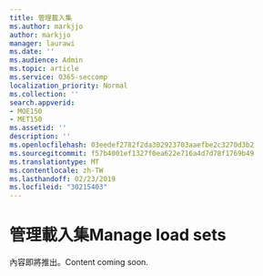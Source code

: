 ```yaml
---
title: 管理載入集
ms.author: markjjo
author: markjjo
manager: laurawi
ms.date: ''
ms.audience: Admin
ms.topic: article
ms.service: O365-seccomp
localization_priority: Normal
ms.collection: ''
search.appverid:
- MOE150
- MET150
ms.assetid: ''
description: ''
ms.openlocfilehash: 03eedef2782f2da302923703aaefbe2c3270d3b2
ms.sourcegitcommit: f57b4001ef1327f0ea622e716a4d7d78f1769b49
ms.translationtype: MT
ms.contentlocale: zh-TW
ms.lasthandoff: 02/23/2019
ms.locfileid: "30215403"
---
```

# <a name="manage-load-sets"></a><span data-ttu-id="5970b-102">管理載入集</span><span class="sxs-lookup"><span data-stu-id="5970b-102">Manage load sets</span></span>

<span data-ttu-id="5970b-103">內容即將推出。</span><span class="sxs-lookup"><span data-stu-id="5970b-103">Content coming soon.</span></span>